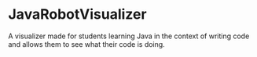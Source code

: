# JavaRobotVisualizer
A visualizer made for students learning Java in the context of writing code and allows them to see what their code is doing.
